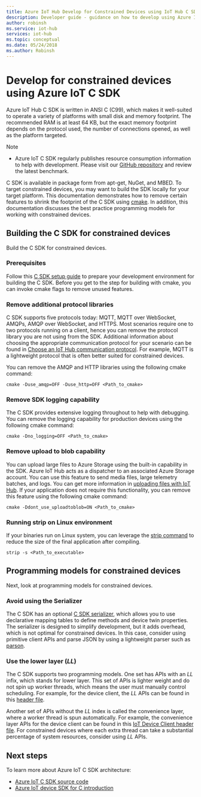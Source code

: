 ```yaml
---
title: Azure IoT Hub Develop for Constrained Devices using IoT Hub C SDK | Microsoft Docs
description: Developer guide - guidance on how to develop using Azure IoT SDKs for constrained devices. 
author: robinsh
ms.service: iot-hub
services: iot-hub
ms.topic: conceptual
ms.date: 05/24/2018
ms.author: Robinsh
---
```


# Develop for constrained devices using Azure IoT C SDK

Azure IoT Hub C SDK is written in ANSI C (C99), which makes it well-suited to operate a variety of platforms with small disk and memory footprint. The recommended RAM is at least 64 KB, but the exact memory footprint depends on the protocol used, the number of connections opened, as well as the platform targeted.
> [!NOTE]
> * Azure IoT C SDK regularly publishes resource consumption information to help with development.  Please visit our [GitHub repository](https://github.com/Azure/azure-iot-sdk-c/blob/master/doc/c_sdk_resource_information.md) and review the latest benchmark.
>

C SDK is available in package form from apt-get, NuGet, and MBED. To target constrained devices, you may want to build the SDK locally for your target platform. This documentation demonstrates how to remove certain features to shrink the footprint of the C SDK using [cmake](https://cmake.org/). In addition, this documentation discusses the best practice programming models for working with constrained devices.

## Building the C SDK for constrained devices

Build the C SDK for constrained devices.

### Prerequisites

Follow this [C SDK setup guide](https://github.com/Azure/azure-iot-sdk-c/blob/master/doc/devbox_setup.md) to prepare your development environment for building the C SDK. Before you get to the step for building with cmake, you can invoke cmake flags to remove unused features.

### Remove additional protocol libraries

C SDK supports five protocols today: MQTT, MQTT over WebSocket, AMQPs, AMQP over WebSocket, and HTTPS. Most scenarios require one to two protocols running on a client, hence you can remove the protocol library you are not using from the SDK. Additional information about choosing the appropriate communication protocol for your scenario can be found in [Choose an IoT Hub communication protocol](iot-hub-devguide-protocols.md). For example, MQTT is a lightweight protocol that is often better suited for constrained devices.

You can remove the AMQP and HTTP libraries using the following cmake command:

```
cmake -Duse_amqp=OFF -Duse_http=OFF <Path_to_cmake>
```

### Remove SDK logging capability

The C SDK provides extensive logging throughout to help with debugging. You can remove the logging capability for production devices using the following cmake command:

```
cmake -Dno_logging=OFF <Path_to_cmake>
```

### Remove upload to blob capability

You can upload large files to Azure Storage using the built-in capability in the SDK. Azure IoT Hub acts as a dispatcher to an associated Azure Storage account. You can use this feature to send media files, large telemetry batches, and logs. You can get more information in [uploading files with IoT Hub](iot-hub-devguide-file-upload.md). If your application does not require this functionality, you can remove this feature using the following cmake command:

```
cmake -Ddont_use_uploadtoblob=ON <Path_to_cmake>
```

### Running strip on Linux environment

If your binaries run on Linux system, you can leverage the [strip command](https://en.wikipedia.org/wiki/Strip_(Unix)) to reduce the size of the final application after compiling.

```
strip -s <Path_to_executable>
```

## Programming models for constrained devices

Next, look at programming models for constrained devices.

### Avoid using the Serializer

The C SDK has an optional [C SDK serializer](https://github.com/Azure/azure-iot-sdk-c/tree/master/serializer), which allows you to use declarative mapping tables to define methods and device twin properties. The serializer is designed to simplify development, but it adds overhead, which is not optimal for constrained devices. In this case, consider using primitive client APIs and parse JSON by using a lightweight parser such as [parson](https://github.com/kgabis/parson).

### Use the lower layer (_LL_)

The C SDK supports two programming models. One set has APIs with an _LL_ infix, which stands for lower layer. This set of APIs is lighter weight and do not spin up worker threads, which means the user must manually control scheduling. For example, for the device client, the _LL_ APIs can be found in this [header file](https://github.com/Azure/azure-iot-sdk-c/blob/master/iothub_client/inc/iothub_device_client_ll.h). 

Another set of APIs without the _LL_ index is called the convenience layer, where a worker thread is spun automatically. For example, the convenience layer APIs for the device client can be found in this [IoT Device Client header file](https://github.com/Azure/azure-iot-sdk-c/blob/master/iothub_client/inc/iothub_device_client.h). For constrained devices where each extra thread can take a substantial percentage of system resources, consider using _LL_ APIs.

## Next steps

To learn more about Azure IoT C SDK architecture:
-	[Azure IoT C SDK source code](https://github.com/Azure/azure-iot-sdk-c/)
-	[Azure IoT device SDK for C introduction](iot-hub-device-sdk-c-intro.md)
